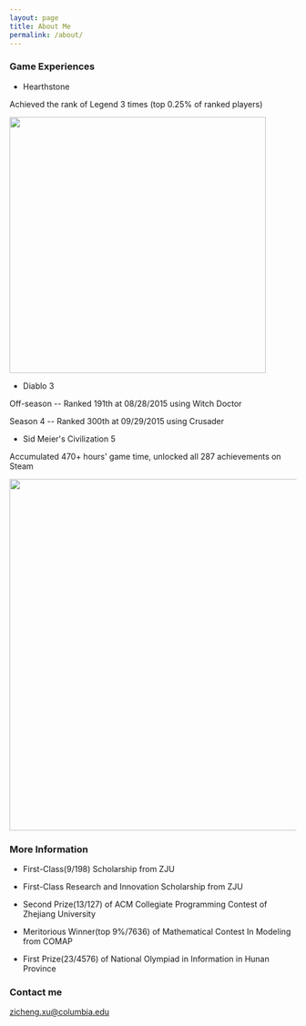 ```yaml
---
layout: page
title: About Me
permalink: /about/
---
```


### Game Experiences

* Hearthstone 

Achieved the rank of Legend 3 times (top 0.25% of ranked players)

<img src="{{ site.baseurl }}/images/hearthstone.png" style="width: 450px;"/>

* Diablo 3 

Off-season -- Ranked 191th at 08/28/2015 using Witch Doctor

Season 4 --  Ranked 300th at 09/29/2015 using Crusader

* Sid Meier's Civilization 5

Accumulated 470+ hours' game time, unlocked all 287 achievements on Steam

<img src="{{ site.baseurl }}/images/achievement.png" style="width: 618px;"/>

### More Information

* First-Class(9/198) Scholarship from ZJU

* First-Class Research and Innovation Scholarship from ZJU

* Second Prize(13/127) of ACM Collegiate Programming Contest of Zhejiang University

* Meritorious Winner(top 9%/7636) of Mathematical Contest In Modeling from COMAP

* First Prize(23/4576) of National Olympiad in Information in Hunan Province

### Contact me

[zicheng.xu@columbia.edu](mailto:zicheng.xu@columbia.edu)